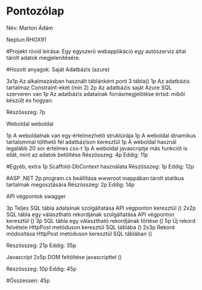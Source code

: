 # Pontozólap
Név: Marton Ádám

Neptun:RHOX91

#Projekt rövid leírása:
Egy egyszerű webapplikáció egy autószerviz által tárolt adatok megjelenítésére. 

#Hozott anyagok:
Saját Adatbázis (azure)

3x1p Az alkalmazásban használt táblánként pont 3 tábla()
1p Az adatbázis tartalmaz Constraint-eket (min 2)
2p Az adatbázis saját Azure SQL szerveren van
1p Az adatbázis adatainak forrásmegjelölése értsd: miből készült és hogyan:


Részösszeg: 7p

Weboldal
weboldal

1p A weboldalnak van egy értelmezhető struktúrája
1p A weboldal dinamikus tartalommal tölthető fel adatbázison keresztül
1p A weboldal használ legalább 20 sor értelmes css-t
1p A weboldal javascriptje más funkciót is ellát, mint az adatok betöltése
Részösszeg: 4p Eddig: 11p

#Egyéb, extra
1p Scaffold-DbContext használata
Részösszeg: 1p Eddig: 12p

#ASP .NET
2p program.cs beállítása wwwroot mappában tárolt statikus tartalmak megosztására
Részösszeg: 2p Eddig: 14p

API végpontok
swagger

3p Teljes SQL tábla adatainak szolgáltatása API végponton keresztül ()
2x2p SQL tábla egy választható rekordjának szolgáltatása API végponton keresztül ()
3p SQL tábla egy választható rekordjának törlése ()
5p Új rekord felvétele HttpPost metóduson keresztül SQL táblába ()
2x3p Rekord módosítása HttpPost metóduson keresztül SQL táblában ()

Részösszeg: 21p Eddig: 35p

Javascript
2x5p DOM feltöltése javascripttel ()

Részösszeg: 10p Eddig: 45p

#Összessen: 45p
